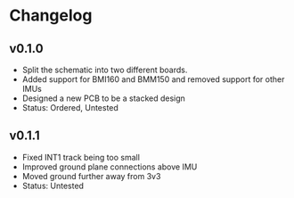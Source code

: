 # Changelog

## v0.1.0
- Split the schematic into two different boards.
- Added support for BMI160 and BMM150 and removed support for other IMUs
- Designed a new PCB to be a stacked design
- Status: Ordered, Untested

## v0.1.1
- Fixed INT1 track being too small
- Improved ground plane connections above IMU
- Moved ground further away from 3v3
- Status: Untested
